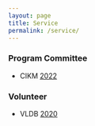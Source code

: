 ```yaml
---
layout: page
title: Service
permalink: /service/
---
```

### Program Committee
* CIKM [2022](https://www.cikm2022.org/organization)

### Volunteer
* VLDB [2020](https://vldb2020.org/student-volunteer.html)
